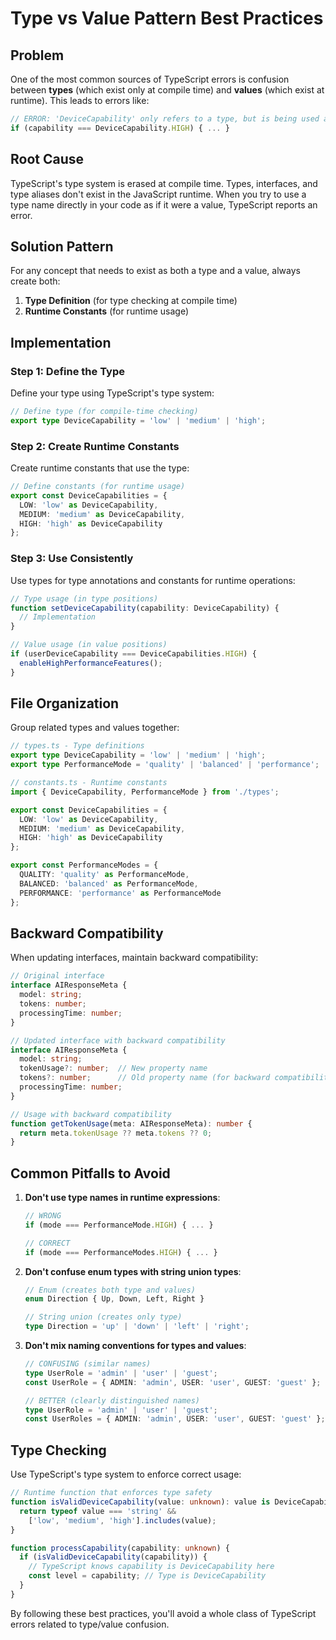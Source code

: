 
# Type vs Value Pattern Best Practices

## Problem

One of the most common sources of TypeScript errors is confusion between **types** (which exist only at compile time) and **values** (which exist at runtime). This leads to errors like:

```typescript
// ERROR: 'DeviceCapability' only refers to a type, but is being used as a value here.
if (capability === DeviceCapability.HIGH) { ... }
```

## Root Cause

TypeScript's type system is erased at compile time. Types, interfaces, and type aliases don't exist in the JavaScript runtime. When you try to use a type name directly in your code as if it were a value, TypeScript reports an error.

## Solution Pattern

For any concept that needs to exist as both a type and a value, always create both:

1. **Type Definition** (for type checking at compile time)
2. **Runtime Constants** (for runtime usage)

## Implementation

### Step 1: Define the Type

Define your type using TypeScript's type system:

```typescript
// Define type (for compile-time checking)
export type DeviceCapability = 'low' | 'medium' | 'high';
```

### Step 2: Create Runtime Constants

Create runtime constants that use the type:

```typescript
// Define constants (for runtime usage)
export const DeviceCapabilities = {
  LOW: 'low' as DeviceCapability,
  MEDIUM: 'medium' as DeviceCapability,
  HIGH: 'high' as DeviceCapability
};
```

### Step 3: Use Consistently

Use types for type annotations and constants for runtime operations:

```typescript
// Type usage (in type positions)
function setDeviceCapability(capability: DeviceCapability) {
  // Implementation
}

// Value usage (in value positions)
if (userDeviceCapability === DeviceCapabilities.HIGH) {
  enableHighPerformanceFeatures();
}
```

## File Organization

Group related types and values together:

```typescript
// types.ts - Type definitions
export type DeviceCapability = 'low' | 'medium' | 'high';
export type PerformanceMode = 'quality' | 'balanced' | 'performance';

// constants.ts - Runtime constants
import { DeviceCapability, PerformanceMode } from './types';

export const DeviceCapabilities = {
  LOW: 'low' as DeviceCapability,
  MEDIUM: 'medium' as DeviceCapability,
  HIGH: 'high' as DeviceCapability
};

export const PerformanceModes = {
  QUALITY: 'quality' as PerformanceMode,
  BALANCED: 'balanced' as PerformanceMode,
  PERFORMANCE: 'performance' as PerformanceMode
};
```

## Backward Compatibility

When updating interfaces, maintain backward compatibility:

```typescript
// Original interface
interface AIResponseMeta {
  model: string;
  tokens: number;
  processingTime: number;
}

// Updated interface with backward compatibility
interface AIResponseMeta {
  model: string;
  tokenUsage?: number;  // New property name
  tokens?: number;      // Old property name (for backward compatibility)
  processingTime: number;
}

// Usage with backward compatibility
function getTokenUsage(meta: AIResponseMeta): number {
  return meta.tokenUsage ?? meta.tokens ?? 0;
}
```

## Common Pitfalls to Avoid

1. **Don't use type names in runtime expressions**:
   ```typescript
   // WRONG
   if (mode === PerformanceMode.HIGH) { ... }
   
   // CORRECT
   if (mode === PerformanceModes.HIGH) { ... }
   ```

2. **Don't confuse enum types with string union types**:
   ```typescript
   // Enum (creates both type and values)
   enum Direction { Up, Down, Left, Right }
   
   // String union (creates only type)
   type Direction = 'up' | 'down' | 'left' | 'right';
   ```

3. **Don't mix naming conventions for types and values**:
   ```typescript
   // CONFUSING (similar names)
   type UserRole = 'admin' | 'user' | 'guest';
   const UserRole = { ADMIN: 'admin', USER: 'user', GUEST: 'guest' };
   
   // BETTER (clearly distinguished names)
   type UserRole = 'admin' | 'user' | 'guest';
   const UserRoles = { ADMIN: 'admin', USER: 'user', GUEST: 'guest' };
   ```

## Type Checking

Use TypeScript's type system to enforce correct usage:

```typescript
// Runtime function that enforces type safety
function isValidDeviceCapability(value: unknown): value is DeviceCapability {
  return typeof value === 'string' && 
    ['low', 'medium', 'high'].includes(value);
}

function processCapability(capability: unknown) {
  if (isValidDeviceCapability(capability)) {
    // TypeScript knows capability is DeviceCapability here
    const level = capability; // Type is DeviceCapability
  }
}
```

By following these best practices, you'll avoid a whole class of TypeScript errors related to type/value confusion.
